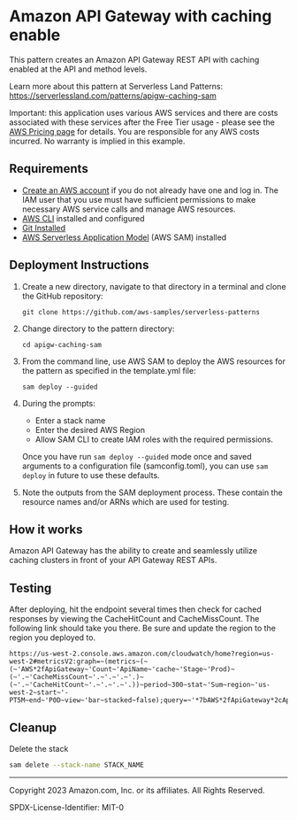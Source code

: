 # Amazon API Gateway with caching enable

This pattern creates an Amazon API Gateway REST API with caching enabled at the API and method levels.

Learn more about this pattern at Serverless Land Patterns: https://serverlessland.com/patterns/apigw-caching-sam

Important: this application uses various AWS services and there are costs associated with these services after the Free Tier usage - please see the [AWS Pricing page](https://aws.amazon.com/pricing/) for details. You are responsible for any AWS costs incurred. No warranty is implied in this example.

## Requirements

* [Create an AWS account](https://portal.aws.amazon.com/gp/aws/developer/registration/index.html) if you do not already have one and log in. The IAM user that you use must have sufficient permissions to make necessary AWS service calls and manage AWS resources.
* [AWS CLI](https://docs.aws.amazon.com/cli/latest/userguide/install-cliv2.html) installed and configured
* [Git Installed](https://git-scm.com/book/en/v2/Getting-Started-Installing-Git)
* [AWS Serverless Application Model](https://docs.aws.amazon.com/serverless-application-model/latest/developerguide/serverless-sam-cli-install.html) (AWS SAM) installed

## Deployment Instructions

1. Create a new directory, navigate to that directory in a terminal and clone the GitHub repository:
    ``` 
    git clone https://github.com/aws-samples/serverless-patterns
    ```
1. Change directory to the pattern directory:
    ```
    cd apigw-caching-sam
    ```
1. From the command line, use AWS SAM to deploy the AWS resources for the pattern as specified in the template.yml file:
    ```
    sam deploy --guided
    ```
1. During the prompts:
    * Enter a stack name
    * Enter the desired AWS Region
    * Allow SAM CLI to create IAM roles with the required permissions.

    Once you have run `sam deploy --guided` mode once and saved arguments to a configuration file (samconfig.toml), you can use `sam deploy` in future to use these defaults.

1. Note the outputs from the SAM deployment process. These contain the resource names and/or ARNs which are used for testing.

## How it works

Amazon API Gateway has the ability to create and seamlessly utilize caching clusters in front of your API Gateway REST APIs.

## Testing

After deploying, hit the endpoint several times then check for cached responses by viewing the CacheHitCount and CacheMissCount. The following link should take you there. Be sure and update the region to the region you deployed to.
```
https://us-west-2.console.aws.amazon.com/cloudwatch/home?region=us-west-2#metricsV2:graph=~(metrics~(~(~'AWS*2fApiGateway~'Count~'ApiName~'cache~'Stage~'Prod)~(~'.~'CacheMissCount~'.~'.~'.~'.)~(~'.~'CacheHitCount~'.~'.~'.~'.))~period~300~stat~'Sum~region~'us-west-2~start~'-PT5M~end~'P0D~view~'bar~stacked~false);query=~'*7bAWS*2fApiGateway*2cApiName*2cStage*7d
```

## Cleanup
 
Delete the stack
```bash
sam delete --stack-name STACK_NAME
```
----
Copyright 2023 Amazon.com, Inc. or its affiliates. All Rights Reserved.

SPDX-License-Identifier: MIT-0

